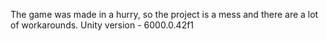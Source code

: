 The game was made in a hurry, so the project is a mess and there are a lot of workarounds.
Unity version - 6000.0.42f1
